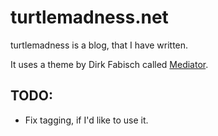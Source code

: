 turtlemadness.net
=================

turtlemadness is a blog, that I have written.

It uses a theme by Dirk Fabisch called [Mediator](https://github.com/dirkfabisch/mediator).

## TODO: ##
- Fix tagging, if I'd like to use it.
